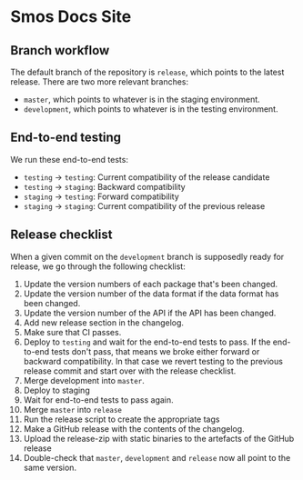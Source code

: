 # Smos Docs Site

## Branch workflow

The default branch of the repository is `release`, which points to the latest release.
There are two more relevant branches:

* `master`, which points to whatever is in the staging environment.
* `development`, which points to whatever is in the testing environment.

## End-to-end testing

We run these end-to-end tests:

* `testing` -> `testing`: Current compatibility of the release candidate
* `testing` -> `staging`: Backward compatibility
* `staging` -> `testing`: Forward compatibility
* `staging` -> `staging`: Current compatibility of the previous release

## Release checklist

When a given commit on the `development` branch is supposedly ready for release, we go through the following checklist:

1. Update the version numbers of each package that's been changed.
1. Update the version number of the data format if the data format has been changed.
1. Update the version number of the API if the API has been changed.
1. Add new release section in the changelog.
1. Make sure that CI passes.
1. Deploy to `testing` and wait for the end-to-end tests to pass.
   If the end-to-end tests don't pass, that means we broke either forward or backward compatibility.
   In that case we revert testing to the previous release commit and start over with the release checklist.
1. Merge development into `master`.
1. Deploy to staging
1. Wait for end-to-end tests to pass again.
1. Merge `master` into `release`
1. Run the release script to create the appropriate tags
1. Make a GitHub release with the contents of the changelog.
1. Upload the release-zip with static binaries to the artefacts of the GitHub release
1. Double-check that `master`, `development` and `release` now all point to the same version.

